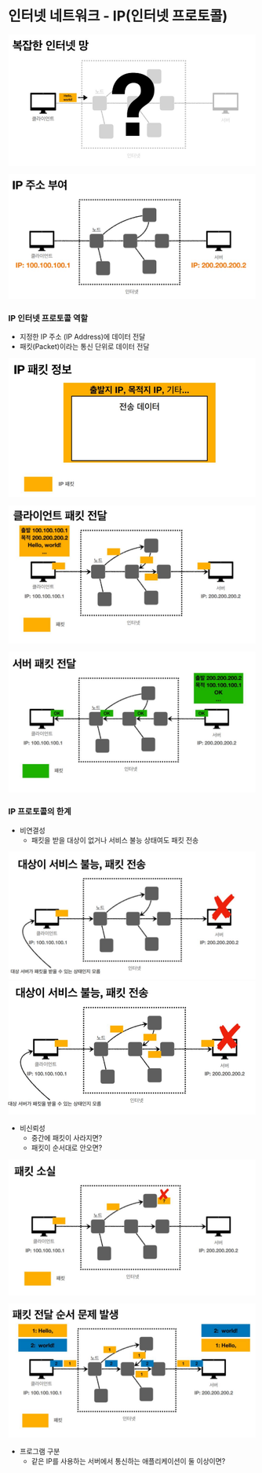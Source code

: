 
# 인터넷 네트워크 - IP(인터넷 프로토콜)

![1- 복잡한 인테넷 망.JPG](%EC%9D%B4%EB%AF%B8%EC%A7%80%2F1-%20%EB%B3%B5%EC%9E%A1%ED%95%9C%20%EC%9D%B8%ED%85%8C%EB%84%B7%20%EB%A7%9D.JPG)

![2- IP 주소 부여.JPG](%EC%9D%B4%EB%AF%B8%EC%A7%80%2F2-%20IP%20%EC%A3%BC%EC%86%8C%20%EB%B6%80%EC%97%AC.JPG)

### IP 인터넷 프로토콜 역할

- 지정한 IP 주소 (IP Address)에 데이터 전달
- 패킷(Packet)이라는 통신 단위로 데이터 전달

![3- IP 패킷 정보.JPG](%EC%9D%B4%EB%AF%B8%EC%A7%80%2F3-%20IP%20%ED%8C%A8%ED%82%B7%20%EC%A0%95%EB%B3%B4.JPG)

![4- 클라이언트 패킷 전달.JPG](%EC%9D%B4%EB%AF%B8%EC%A7%80%2F4-%20%ED%81%B4%EB%9D%BC%EC%9D%B4%EC%96%B8%ED%8A%B8%20%ED%8C%A8%ED%82%B7%20%EC%A0%84%EB%8B%AC.JPG)

![5- 서버 패킷 전달.JPG](%EC%9D%B4%EB%AF%B8%EC%A7%80%2F5-%20%EC%84%9C%EB%B2%84%20%ED%8C%A8%ED%82%B7%20%EC%A0%84%EB%8B%AC.JPG)


### IP 프로토콜의 한계

- 비연결성
  - 패킷을 받을 대상이 없거나 서비스 불능 상태여도 패킷 전송 

![6- 대상이 서비스 불능.JPG](%EC%9D%B4%EB%AF%B8%EC%A7%80%2F6-%20%EB%8C%80%EC%83%81%EC%9D%B4%20%EC%84%9C%EB%B9%84%EC%8A%A4%20%EB%B6%88%EB%8A%A5.JPG)
![7- 대상이 서비스 불능2.JPG](%EC%9D%B4%EB%AF%B8%EC%A7%80%2F7-%20%EB%8C%80%EC%83%81%EC%9D%B4%20%EC%84%9C%EB%B9%84%EC%8A%A4%20%EB%B6%88%EB%8A%A52.JPG)

- 비신뢰성 
  - 중간에 패킷이 사라지면?
  - 패킷이 순서대로 안오면?

![8- 패킷 손실.JPG](%EC%9D%B4%EB%AF%B8%EC%A7%80%2F8-%20%ED%8C%A8%ED%82%B7%20%EC%86%90%EC%8B%A4.JPG)

![9- 패킷전달 순서 문제.JPG](%EC%9D%B4%EB%AF%B8%EC%A7%80%2F9-%20%ED%8C%A8%ED%82%B7%EC%A0%84%EB%8B%AC%20%EC%88%9C%EC%84%9C%20%EB%AC%B8%EC%A0%9C.JPG)

- 프로그램 구분
  - 같은 IP를 사용하는 서버에서 통신하는 애플리케이션이 둘 이상이면?